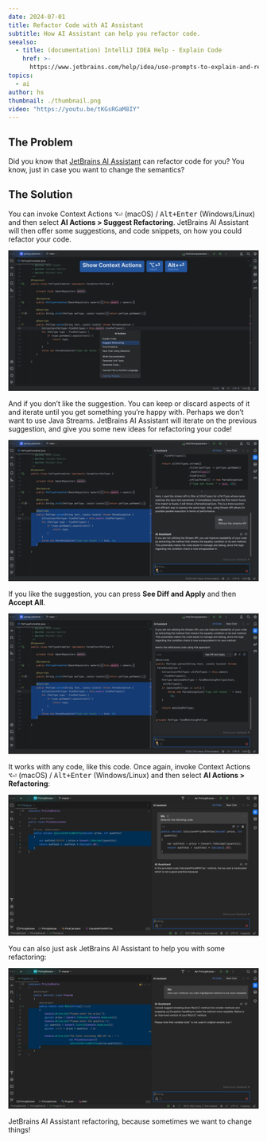 ```yaml
---
date: 2024-07-01
title: Refactor Code with AI Assistant
subtitle: How AI Assistant can help you refactor code.
seealso:
  - title: (documentation) IntelliJ IDEA Help - Explain Code
    href: >-
      https://www.jetbrains.com/help/idea/use-prompts-to-explain-and-refactor-your-code.html#ai-explain-code
topics:
  - ai
author: hs
thumbnail: ./thumbnail.png
video: "https://youtu.be/tKGsRGaM8IY"
---
```


## The Problem

Did you know that [JetBrains AI Assistant](https://www.jetbrains.com/ai/) can refactor code for you? You know, just in case you want to change the semantics?

## The Solution

You can invoke Context Actions <kbd>⌥⏎</kbd> (macOS) / <kbd>Alt+Enter</kbd> (Windows/Linux) and then select **AI Actions > Suggest Refactoring**. JetBrains AI Assistant will then offer some suggestions, and code snippets, on how you could refactor your code.

![refactor-menu.png](refactor-menu.png)

And if you don’t like the suggestion. You can keep or discard aspects of it and iterate until you get something you’re happy with. Perhaps we don’t want to use Java Streams. JetBrains AI Assistant will iterate on the previous suggestion, and give you some new ideas for refactoring your code!

![without-streams.png](without-streams.png)

If you like the suggestion, you can press **See Diff and Apply** and then **Accept All**.

![see-diff-apply.png](see-diff-apply.png)

It works with any code, like this code. Once again, invoke Context Actions <kbd>⌥⏎</kbd> (macOS) / <kbd>Alt+Enter</kbd> (Windows/Linux) and then select **AI Actions > Refactoring**:

![c-sharp-code.png](c-sharp-code.png)

You can also just ask JetBrains AI Assistant to help you with some refactoring:

![ask-ai-assistant.png](ask-ai-assistant.png)

JetBrains AI Assistant refactoring, because sometimes we want to change things!
